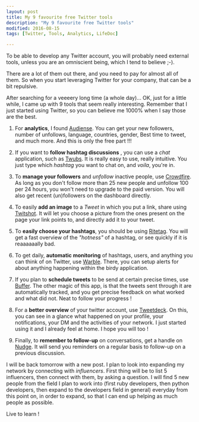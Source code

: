 ```yaml
---
layout: post
title: My 9 favourite free Twitter tools
description: "My 9 favourite free Twitter tools"
modified: 2016-08-15
tags: [Twitter, Tools, Analytics, LifeDoc]

---
```


To be able to develop any Twitter account, you will probably need
external tools, unless you are an omniscient being, which I tend to
believe ;-).

There are a lot of them out there, and you need to pay for almost all
of them. So when you start leveraging Twitter for your company, that
can be a bit repulsive.

After searching for a veeeery long time (a whole day)... OK, just for
a little while, I came up with 9 tools that seem really interesting.
Remember that I just started using Twitter, so you can believe me
1000% when I say those are the best.

1. For **analytics**, I found [Audiense](https://www.audiense.com/). You can
get your new followers, number of unfollows, language, countries,
gender, Best time to tweet, and much more. And this is only the free
part !!!

2. If you want to **follow hashtag discussions** , you can use a *chat*
application, such as [Twubs](http://twubs.com/). It is really easy to
use, really intuitive. You just type which *hashtag* you want to chat
on, and *voila*, you're in.

3. To **manage your followers** and *unfollow* inactive people, use
[Crowdfire](). As long as you don't follow more than 25 new people
and unfollow 100 per 24 hours, you won't need to upgrade to the paid
version. You will also get recent (un)followers on the dashboard directly.

4. To easily **add an image** to a *Tweet* in which you put a link, share
using [Twitshot](http://www.twitshot.com/). It will let you choose a
picture from the ones present on the page your link points to, and
directly add it to your tweet.

5. To **easily choose your hashtags**, you should be using
[Ritetag](https://ritetag.com/dashboard/). You will get a fast
overview of the *"hotness"* of a hashtag, or see quickly if it is
reaaaaaally bad.

6. To get daily, **automatic monitoring** of hashtags, users, and anything
you can think of on Twitter, use [Warble](https://warble.co/). There,
you can setup alerts for about anything happening within the birdy
application.

7. If you plan to **schedule tweets** to be send at certain precise
times, use [Buffer](https://buffer.com). The other magic of this app,
is that the tweets sent through it are automatically tracked, and you
get precise feedback on what worked and what did not. Neat to follow
your progress !

8. For a **better overview** of your twitter account, use
[Tweetdeck](https://tweetdeck.twitter.com/). On this, you can see in a
glance what happened on your profile, your notifications, your DM and
the activities of your network. I just started using it and I already
feel at home. I hope you will too !

9. Finally, to **remember to follow-up** on conversations, get a handle
on [Nudge](http://getnudge.co/). It will send you reminders on a
regular basis to follow-up on a previous discussion.

I will be back tomorrow with a new post. I plan to look into expanding
my network by connecting with *influencers*. First thing will be to list
5 influencers, then connect with them, by asking a question. I will
find 5 new people from the field I plan to work into (first ruby
developers, then python developers, then expand to the developers
field in general) everyday from this point on, in order to expand,
so that I can end up helping as much people as possible.

Live to learn !
